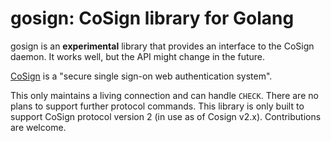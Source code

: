 # gosign: CoSign library for Golang

gosign is an **experimental** library that provides an interface to the CoSign daemon. It works well, but the API might change in the future.

[CoSign](http://weblogin.org) is a "secure single sign-on web authentication system".

This only maintains a living connection and can handle `CHECK`. There are no plans to support further protocol
commands. This library is only built to support CoSign protocol version 2 (in use as of Cosign v2.x). Contributions are welcome.
